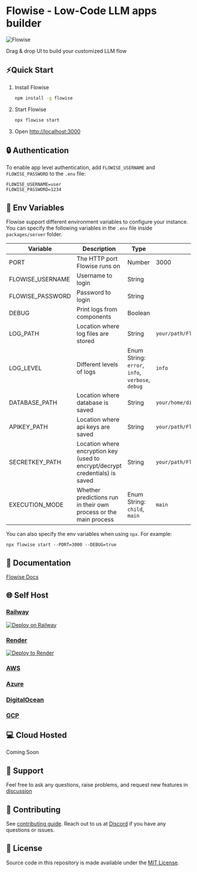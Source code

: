 <!-- markdownlint-disable MD030 -->

# Flowise - Low-Code LLM apps builder

![Flowise](https://github.com/FlowiseAI/Flowise/blob/main/images/flowise.gif?raw=true)

Drag & drop UI to build your customized LLM flow

## ⚡Quick Start

1. Install Flowise
    ```bash
    npm install -g flowise
    ```
2. Start Flowise

    ```bash
    npx flowise start
    ```

3. Open [http://localhost:3000](http://localhost:3000)

## 🔒 Authentication

To enable app level authentication, add `FLOWISE_USERNAME` and `FLOWISE_PASSWORD` to the `.env` file:

```
FLOWISE_USERNAME=user
FLOWISE_PASSWORD=1234
```

## 🌱 Env Variables

Flowise support different environment variables to configure your instance. You can specify the following variables in the `.env` file inside `packages/server` folder.

| Variable         | Description                                                                  | Type                                             | Default                             |
| ---------------- | ---------------------------------------------------------------------------- | ------------------------------------------------ | ----------------------------------- |
| PORT             | The HTTP port Flowise runs on                                                | Number                                           | 3000                                |
| FLOWISE_USERNAME | Username to login                                                            | String                                           |
| FLOWISE_PASSWORD | Password to login                                                            | String                                           |
| DEBUG            | Print logs from components                                                   | Boolean                                          |
| LOG_PATH         | Location where log files are stored                                          | String                                           | `your/path/Flowise/logs`            |
| LOG_LEVEL        | Different levels of logs                                                     | Enum String: `error`, `info`, `verbose`, `debug` | `info`                              |
| DATABASE_PATH    | Location where database is saved                                             | String                                           | `your/home/dir/.flowise`            |
| APIKEY_PATH      | Location where api keys are saved                                            | String                                           | `your/path/Flowise/packages/server` |
| SECRETKEY_PATH   | Location where encryption key (used to encrypt/decrypt credentials) is saved | String                                           | `your/path/Flowise/packages/server` |
| EXECUTION_MODE   | Whether predictions run in their own process or the main process             | Enum String: `child`, `main`                     | `main`                              |

You can also specify the env variables when using `npx`. For example:

```
npx flowise start --PORT=3000 --DEBUG=true
```

## 📖 Documentation

[Flowise Docs](https://docs.flowiseai.com/)

## 🌐 Self Host

### [Railway](https://docs.flowiseai.com/deployment/railway)

[![Deploy on Railway](https://railway.app/button.svg)](https://railway.app/template/YK7J0v)

### [Render](https://docs.flowiseai.com/deployment/render)

[![Deploy to Render](https://render.com/images/deploy-to-render-button.svg)](https://docs.flowiseai.com/deployment/render)

### [AWS](https://docs.flowiseai.com/deployment/aws)

### [Azure](https://docs.flowiseai.com/deployment/azure)

### [DigitalOcean](https://docs.flowiseai.com/deployment/digital-ocean)

### [GCP](https://docs.flowiseai.com/deployment/gcp)

## 💻 Cloud Hosted

Coming Soon

## 🙋 Support

Feel free to ask any questions, raise problems, and request new features in [discussion](https://github.com/FlowiseAI/Flowise/discussions)

## 🙌 Contributing

See [contributing guide](https://github.com/FlowiseAI/Flowise/blob/master/CONTRIBUTING.md). Reach out to us at [Discord](https://discord.gg/jbaHfsRVBW) if you have any questions or issues.

## 📄 License

Source code in this repository is made available under the [MIT License](https://github.com/FlowiseAI/Flowise/blob/master/LICENSE.md).

